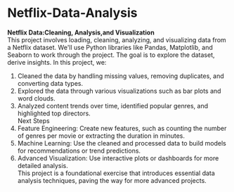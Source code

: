 # Netflix-Data-Analysis
<B>Netflix Data:Cleaning, Analysis,and Visualization</B><br>
This project involves loading, cleaning, analyzing, and visualizing data from a Netflix  dataset. We'll use Python libraries like Pandas, Matplotlib, and Seaborn to work  through the project. The goal is to explore the dataset, derive insights.
In this project, we:<br>
1. Cleaned the data by handling missing values, removing duplicates, and converting data types.<br>
2. Explored the data through various visualizations such as bar plots and word clouds.<br>
3. Analyzed content trends over time, identified popular genres, and highlighted top directors.<br>
Next Steps<br>
1. Feature Engineering: Create new features, such as counting the number of genres per movie or extracting the duration in minutes.<br>
2. Machine Learning: Use the cleaned and processed data to build models for recommendations or trend predictions.<br>
3. Advanced Visualization: Use interactive plots or dashboards for more detailed analysis.<br>
This project is a foundational exercise that introduces essential data analysis techniques, paving the way for more advanced projects.
